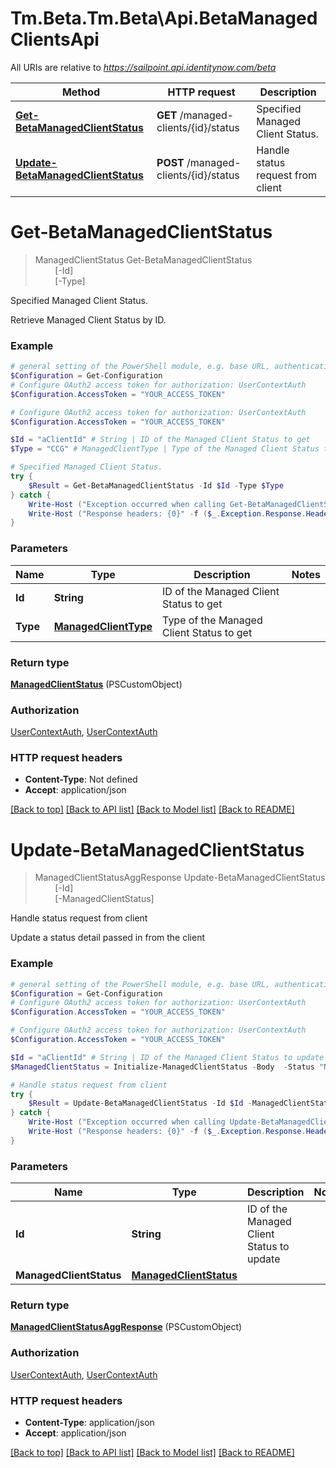 # Tm.Beta.Tm.Beta\Api.BetaManagedClientsApi

All URIs are relative to *https://sailpoint.api.identitynow.com/beta*

Method | HTTP request | Description
------------- | ------------- | -------------
[**Get-BetaManagedClientStatus**](BetaManagedClientsApi.md#Get-BetaManagedClientStatus) | **GET** /managed-clients/{id}/status | Specified Managed Client Status.
[**Update-BetaManagedClientStatus**](BetaManagedClientsApi.md#Update-BetaManagedClientStatus) | **POST** /managed-clients/{id}/status | Handle status request from client


<a id="Get-BetaManagedClientStatus"></a>
# **Get-BetaManagedClientStatus**
> ManagedClientStatus Get-BetaManagedClientStatus<br>
> &nbsp;&nbsp;&nbsp;&nbsp;&nbsp;&nbsp;&nbsp;&nbsp;[-Id] <String><br>
> &nbsp;&nbsp;&nbsp;&nbsp;&nbsp;&nbsp;&nbsp;&nbsp;[-Type] <PSCustomObject><br>

Specified Managed Client Status.

Retrieve Managed Client Status by ID.

### Example
```powershell
# general setting of the PowerShell module, e.g. base URL, authentication, etc
$Configuration = Get-Configuration
# Configure OAuth2 access token for authorization: UserContextAuth
$Configuration.AccessToken = "YOUR_ACCESS_TOKEN"

# Configure OAuth2 access token for authorization: UserContextAuth
$Configuration.AccessToken = "YOUR_ACCESS_TOKEN"

$Id = "aClientId" # String | ID of the Managed Client Status to get
$Type = "CCG" # ManagedClientType | Type of the Managed Client Status to get

# Specified Managed Client Status.
try {
    $Result = Get-BetaManagedClientStatus -Id $Id -Type $Type
} catch {
    Write-Host ("Exception occurred when calling Get-BetaManagedClientStatus: {0}" -f ($_.ErrorDetails | ConvertFrom-Json))
    Write-Host ("Response headers: {0}" -f ($_.Exception.Response.Headers | ConvertTo-Json))
}
```

### Parameters

Name | Type | Description  | Notes
------------- | ------------- | ------------- | -------------
 **Id** | **String**| ID of the Managed Client Status to get | 
 **Type** | [**ManagedClientType**](ManagedClientType.md)| Type of the Managed Client Status to get | 

### Return type

[**ManagedClientStatus**](ManagedClientStatus.md) (PSCustomObject)

### Authorization

[UserContextAuth](../README.md#UserContextAuth), [UserContextAuth](../README.md#UserContextAuth)

### HTTP request headers

 - **Content-Type**: Not defined
 - **Accept**: application/json

[[Back to top]](#) [[Back to API list]](../README.md#documentation-for-api-endpoints) [[Back to Model list]](../README.md#documentation-for-models) [[Back to README]](../README.md)

<a id="Update-BetaManagedClientStatus"></a>
# **Update-BetaManagedClientStatus**
> ManagedClientStatusAggResponse Update-BetaManagedClientStatus<br>
> &nbsp;&nbsp;&nbsp;&nbsp;&nbsp;&nbsp;&nbsp;&nbsp;[-Id] <String><br>
> &nbsp;&nbsp;&nbsp;&nbsp;&nbsp;&nbsp;&nbsp;&nbsp;[-ManagedClientStatus] <PSCustomObject><br>

Handle status request from client

Update a status detail passed in from the client

### Example
```powershell
# general setting of the PowerShell module, e.g. base URL, authentication, etc
$Configuration = Get-Configuration
# Configure OAuth2 access token for authorization: UserContextAuth
$Configuration.AccessToken = "YOUR_ACCESS_TOKEN"

# Configure OAuth2 access token for authorization: UserContextAuth
$Configuration.AccessToken = "YOUR_ACCESS_TOKEN"

$Id = "aClientId" # String | ID of the Managed Client Status to update
$ManagedClientStatus = Initialize-ManagedClientStatus -Body  -Status "NORMAL" -Type "CCG" -Timestamp (Get-Date) # ManagedClientStatus | 

# Handle status request from client
try {
    $Result = Update-BetaManagedClientStatus -Id $Id -ManagedClientStatus $ManagedClientStatus
} catch {
    Write-Host ("Exception occurred when calling Update-BetaManagedClientStatus: {0}" -f ($_.ErrorDetails | ConvertFrom-Json))
    Write-Host ("Response headers: {0}" -f ($_.Exception.Response.Headers | ConvertTo-Json))
}
```

### Parameters

Name | Type | Description  | Notes
------------- | ------------- | ------------- | -------------
 **Id** | **String**| ID of the Managed Client Status to update | 
 **ManagedClientStatus** | [**ManagedClientStatus**](ManagedClientStatus.md)|  | 

### Return type

[**ManagedClientStatusAggResponse**](ManagedClientStatusAggResponse.md) (PSCustomObject)

### Authorization

[UserContextAuth](../README.md#UserContextAuth), [UserContextAuth](../README.md#UserContextAuth)

### HTTP request headers

 - **Content-Type**: application/json
 - **Accept**: application/json

[[Back to top]](#) [[Back to API list]](../README.md#documentation-for-api-endpoints) [[Back to Model list]](../README.md#documentation-for-models) [[Back to README]](../README.md)

